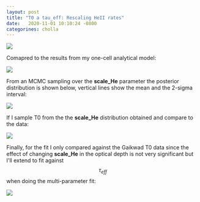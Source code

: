 ```yaml
---
layout: post
title: "T0 a tau_eff: Rescaling HeII rates"
date:   2020-11-01 10:10:24 -0800
categorines: cholla
---
```



<img src="{{ site.url }}assets/images/grid_phase_diagram.png">



Comapred to the results from my one-cell analytical model:

<img src="{{ site.url }}assets/images/new_temp_evolution_HeII_scale.png">

From an MCMC sampling over the **scale_He** parameter the posterior distribution is shown below, vertical lines show the mean and the 2-sigma interval: 


<img src="{{ site.url }}assets/images/scale_He.png">



If I sample T0 from the the **scale_He** distribution obtained and compare to the data:



<img src="{{ site.url }}assets/images/mcmc_phase_diagram.png">





Finally, for the fit I only compared against the Gaikwad T0 data since the effect of  changing **scale_He** in the optical depth is not very significant but I'll extend to fit against $$\tau_{eff}$$ when doing the multi-parameter fit:


<img src="{{ site.url }}assets/images/grid_optical_depth.png">


